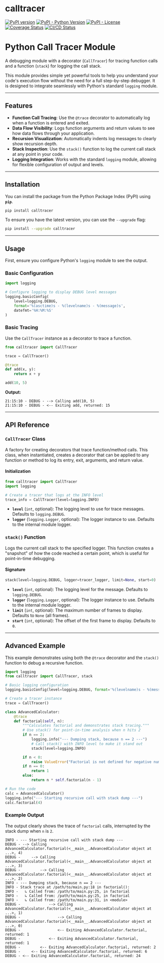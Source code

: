 # calltracer
[![PyPI version](https://img.shields.io/pypi/v/calltracer.svg)](https://pypi.org/project/calltracer/)
[![PyPI - Python Version](https://img.shields.io/pypi/pyversions/calltracer.svg)](https://pypi.org/project/calltracer/)
[![PyPI - License](https://img.shields.io/pypi/l/calltracer.svg)](https://pypi.org/project/calltracer/)
[![Coverage Status](https://coveralls.io/repos/github/alexsemenyaka/calltracer/badge.svg?branch=main)](https://coveralls.io/github/alexsemenyaka/calltracer?branch=main)
[![CI/CD Status](https://github.com/alexsemenyaka/calltracer/actions/workflows/ci.yml/badge.svg)](https://github.com/alexsemenyaka/calltracer/actions/workflows/ci.yml)

# Python Call Tracer Module

A debugging module with a decorator (`CallTracer`) for tracing function calls and a function (`stack`) for logging the call stack.

This module provides simple yet powerful tools to help you understand your code's execution flow without the need for a full step-by-step debugger. It is designed to integrate seamlessly with Python's standard `logging` module.

***

## Features

-   **Function Call Tracing**: Use the `@trace` decorator to automatically log when a function is entered and exited.
-   **Data Flow Visibility**: Logs function arguments and return values to see how data flows through your application.
-   **Recursion Visualization**: Automatically indents log messages to clearly show recursion depth.
-   **Stack Inspection**: Use the `stack()` function to log the current call stack at any point in your code.
-   **Logging Integration**: Works with the standard `logging` module, allowing for flexible configuration of output and levels.

***

## Installation

You can install the package from the Python Package Index (PyPI) using **`pip`**.

```bash
pip install calltracer
```

To ensure you have the latest version, you can use the `--upgrade` flag:

```bash
pip install --upgrade calltracer
```

***

## Usage

First, ensure you configure Python's `logging` module to see the output.

### Basic Configuration

```python
import logging

# Configure logging to display DEBUG level messages
logging.basicConfig(
    level=logging.DEBUG,
    format='%(asctime)s - %(levelname)s - %(message)s',
    datefmt='%H:%M:%S'
)
```

### Basic Tracing

Use the `CallTracer` instance as a decorator to trace a function.

```python
from calltracer import CallTracer

trace = CallTracer()

@trace
def add(x, y):
    return x + y

add(10, 5)
```

**Output:**

```
21:15:10 - DEBUG - --> Calling add(10, 5)
21:15:10 - DEBUG - <-- Exiting add, returned: 15
```

***

## API Reference

### `CallTracer` Class

A factory for creating decorators that trace function/method calls. This class, when instantiated, creates a decorator that can be applied to any function or method to log its entry, exit, arguments, and return value.

#### Initialization

```python
from calltracer import CallTracer
import logging

# Create a tracer that logs at the INFO level
trace_info = CallTracer(level=logging.INFO)
```

-   **`level`** (`int`, optional): The logging level to use for trace messages. Defaults to `logging.DEBUG`.
-   **`logger`** (`logging.Logger`, optional): The logger instance to use. Defaults to the internal module logger.

### `stack()` Function

Logs the current call stack to the specified logger. This function creates a "snapshot" of how the code reached a certain point, which is useful for point-in-time debugging.

#### Signature

```python
stack(level=logging.DEBUG, logger=tracer_logger, limit=None, start=0)
```

-   **`level`** (`int`, optional): The logging level for the message. Defaults to `logging.DEBUG`.
-   **`logger`** (`logging.Logger`, optional): The logger instance to use. Defaults to the internal module logger.
-   **`limit`** (`int`, optional): The maximum number of frames to display. Defaults to `None` (all frames).
-   **`start`** (`int`, optional): The offset of the first frame to display. Defaults to `0`.

***

## Advanced Example

This example demonstrates using both the `@trace` decorator and the `stack()` function to debug a recursive function.

```python
import logging
from calltracer import CallTracer, stack

# Basic logging configuration
logging.basicConfig(level=logging.DEBUG, format='%(levelname)s - %(message)s')

# Create a tracer instance
trace = CallTracer()

class AdvancedCalculator:
    @trace
    def factorial(self, n):
        """Calculates factorial and demonstrates stack tracing."""
        # Use stack() for point-in-time analysis when n hits 2
        if n == 2:
            logging.info("--- Dumping stack, because n == 2 ---")
            # Call stack() with INFO level to make it stand out
            stack(level=logging.INFO)

        if n < 0:
            raise ValueError("Factorial is not defined for negative numbers")
        if n == 0:
            return 1
        else:
            return n * self.factorial(n - 1)

# Run the code
calc = AdvancedCalculator()
logging.info("--- Starting recursive call with stack dump ---")
calc.factorial(4)
```

### Example Output

The output clearly shows the trace of `factorial` calls, interrupted by the stack dump when `n` is `2`.

```
INFO - --- Starting recursive call with stack dump ---
DEBUG - --> Calling AdvancedCalculator.factorial(<__main__.AdvancedCalculator object at ...>, 4)
DEBUG -     --> Calling AdvancedCalculator.factorial(<__main__.AdvancedCalculator object at ...>, 3)
DEBUG -         --> Calling AdvancedCalculator.factorial(<__main__.AdvancedCalculator object at ...>, 2)
INFO - --- Dumping stack, because n == 2 ---
INFO - Stack trace at /path/to/main.py:18 in factorial():
INFO -   ↳ Called from: /path/to/main.py:25, in factorial
INFO -   ↳ Called from: /path/to/main.py:25, in factorial
INFO -   ↳ Called from: /path/to/main.py:31, in <module>
DEBUG -             --> Calling AdvancedCalculator.factorial(<__main__.AdvancedCalculator object at ...>, 1)
DEBUG -                 --> Calling AdvancedCalculator.factorial(<__main__.AdvancedCalculator object at ...>, 0)
DEBUG -                 <-- Exiting AdvancedCalculator.factorial, returned: 1
DEBUG -             <-- Exiting AdvancedCalculator.factorial, returned: 1
DEBUG -         <-- Exiting AdvancedCalculator.factorial, returned: 2
DEBUG -     <-- Exiting AdvancedCalculator.factorial, returned: 6
DEBUG - <-- Exiting AdvancedCalculator.factorial, returned: 24
```
